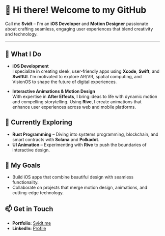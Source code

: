 # 👋 Hi there! Welcome to my GitHub  

Call me **Svidt** – I'm an **iOS Developer** and **Motion Designer** passionate about crafting seamless, engaging user experiences that blend creativity and technology.  

---

## 🚀 What I Do  

- **iOS Development**  
  I specialize in creating sleek, user-friendly apps using **Xcode**, **Swift**, and **SwiftUI**. I'm motivated to explore AR/VR, spatial computing, and VisionOS to shape the future of digital experiences.  

- **Interactive Animations & Motion Design**  
  With expertise in **After Effects**, I bring ideas to life with dynamic motion and compelling storytelling. Using **Rive**, I create animations that enhance user experiences across web and mobile platforms.  

## 🌱 Currently Exploring  

- **Rust Programming** – Diving into systems programming, blockchain, and smart contracts with **Solana** and **Polkadot**.  
- **UI Animation** – Experimenting with **Rive** to push the boundaries of interactive design.  

## 🎯 My Goals  

- Build iOS apps that combine beautiful design with seamless functionality.  
- Collaborate on projects that merge motion design, animations, and cutting-edge technology.  

## 📫 Get in Touch  

- **Portfolio:** [Svidt.me](https://svidt.framer.website/)  
- **LinkedIn:** [Profile](https://linkedin.com/in/svidt)  
